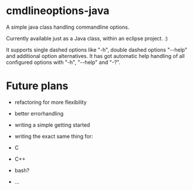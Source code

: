 cmdlineoptions-java
===============

A simple java class handling commandline options.

Currently available just as a Java class, within an eclipse project. :)

It supports single dashed options like "-h", double dashed options "--help" and additional option alternatives.
It has got automatic help handling of all configured options with "-h", "--help" and "-?".


Future plans
===============

- refactoring for more flexibility
- better errorhandling
- writing a simple getting started

- writing the exact same thing for:
 - C
 - C++
 - bash?
 - ... 
